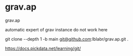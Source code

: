 # grav.ap
grav.ap

automatic expert of grav instance do not work here

git clone --depth 1 -b main git@github.com:lblabr/grav.ap.git .



https://docs.pickdata.net/learning/git/
